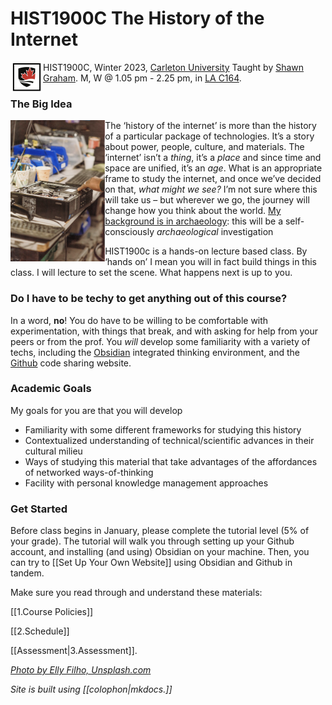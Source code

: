 # HIST1900C The History of the Internet

<img src="assets/logo.png" align="left">

HIST1900C, Winter 2023, [Carleton University](https://carleton.ca/history)
Taught by [Shawn Graham](https://shawngraham.github.io). M, W @ 1.05 pm - 2.25 pm, in [LA C164](https://carleton.ca/tls/rooms/loeb-c164/).

### The Big Idea

<img src="assets/broken-machines.png" align="left" width="30%"></img> The ‘history of the internet’ is more than the history of a particular package of technologies. It’s a story about power, people, culture, and materials. The ‘internet’ isn’t a _thing_, it’s a _place_ and since time and space are unified, it’s an _age_. What is an appropriate frame to study the internet, and once we’ve decided on that, _what might we see?_ I’m not sure where this will take us – but wherever we go, the journey will change how you think about the world. [My background is in archaeology](https://shawngraham.github.io): this will be a self-consciously *archaeological* investigation

HIST1900c is a hands-on lecture based class. By ‘hands on’ I mean you will in fact build things in this class. I will lecture to set the scene. What happens next is up to you.

### Do I have to be techy to get anything out of this course?

In a word, **no**! You do have to be willing to be comfortable with experimentation, with things that break, and with asking for help from your peers or from the prof. You *will* develop some familiarity with a variety of techs, including the [Obsidian](https://obsidian.md) integrated thinking environment, and the [Github](https://github.com) code sharing website.

### Academic Goals

My goals for you are that you will develop

-  Familiarity with some different frameworks for studying this history
-  Contextualized understanding of technical/scientific advances in their cultural milieu
-  Ways of studying this material that take advantages of the affordances of networked ways-of-thinking
- Facility with personal knowledge management approaches

### Get Started

Before class begins in January, please complete the tutorial level (5% of your grade). The tutorial will walk you through setting up your Github account, and installing (and using) Obsidian on your machine. Then, you can try to [[Set Up Your Own Website]] using Obsidian and Github in tandem.

Make sure you read through and understand these materials: 

[[1.Course Policies]]

[[2.Schedule]]

[[Assessment|3.Assessment]].

_[Photo by Elly Filho, Unsplash.com](https://unsplash.com/photos/uKB4O22KMMk)_

_Site is built using [[colophon|mkdocs.]]_